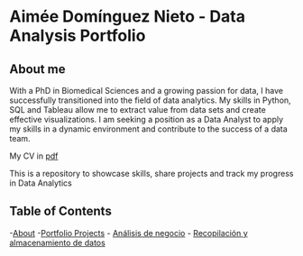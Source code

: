 # Aimée Domínguez Nieto - Data Analysis Portfolio

## About me

With a PhD in Biomedical Sciences and a growing passion for data, I have successfully transitioned into the field of data analytics. My skills in Python, SQL and Tableau allow me to extract value from data sets and create effective visualizations. I am seeking a position as a Data Analyst to apply my skills in a dynamic environment and contribute to the success of a data team.

My CV in [pdf](https://github.com/AIMEEDN/Data-Analysis-Portfolio/tree/main/CV)

This is a repository to showcase skills, share projects and track my progress in Data Analytics

## Table of Contents
-[About](https://github.com/AIMEEDN/Data-Analysis-Portfolio/blob/main/README.md)
-[Portfolio Projects]()
    - [Análisis de negocio](https://github.com/AIMEEDN/Data-Analysis-Portfolio/tree/main/An%C3%A1lisis-de-negocio)
    - [Recopilación y almacenamiento de datos](https://github.com/AIMEEDN/Data-Analysis-Portfolio/tree/main/Recopilaci%C3%B3n-y-almacenamiento-de-datos)